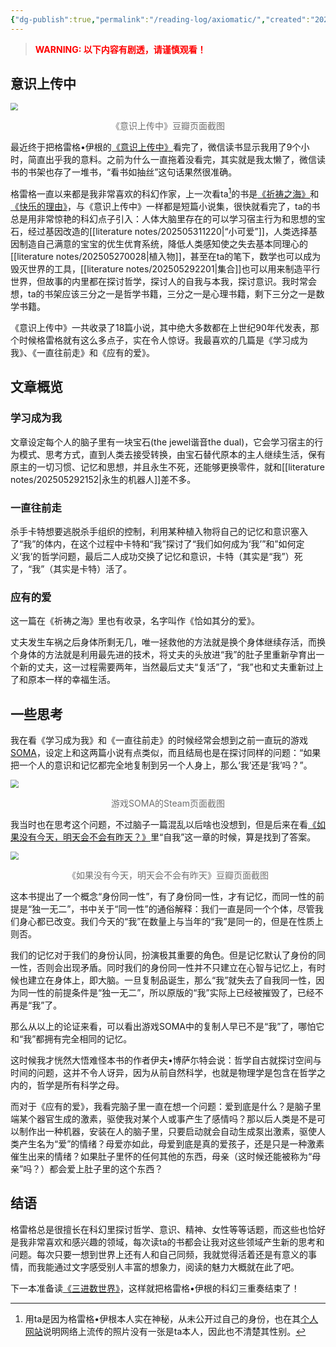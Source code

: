 ```yaml
---
{"dg-publish":true,"permalink":"/reading-log/axiomatic/","created":"2025-06-03T16:50:45.000+08:00"}
---
```


> **<font color="#ff0000">WARNING: 以下内容有剧透，请谨慎观看！</font>**

## 意识上传中

<img src="https://res.cloudinary.com/dytqos6vx/image/upload/v1749024812/ilv4fi3houcvoxi9qtcv.png" style="zoom:75%;" /><div style="text-align: center;"><span style="font-size:14; color:#6e6e6e;">《意识上传中》豆瓣页面截图</span></div>

最近终于把格雷格•伊根的[《意识上传中》](https://book.douban.com/subject/36059593/)看完了，微信读书显示我用了9个小时，简直出乎我的意料。之前为什么一直拖着没看完，其实就是我太懒了，微信读书的书架也存了一堆书，“看书如抽丝”这句话果然很准确。

格雷格一直以来都是我非常喜欢的科幻作家，上一次看ta[^1]的书是[《祈祷之海》](https://book.douban.com/subject/36138906/)和[《快乐的理由》](https://book.douban.com/subject/36149196/)，与《意识上传中》一样都是短篇小说集，很快就看完了，ta的书总是用非常惊艳的科幻点子引入：人体大脑里存在的可以学习宿主行为和思想的宝石，经过基因改造的[[literature notes/202505311220\|“小可爱”]]，人类选择基因制造自己满意的宝宝的优生优育系统，降低人类感知使之失去基本同理心的[[literature notes/202505270028\|植入物]]，甚至在ta的笔下，数学也可以成为毁灭世界的工具，[[literature notes/202505292201\|集合]]也可以用来制造平行世界，但故事的内里都在探讨哲学，探讨人的自我与本我，探讨意识。我时常会想，ta的书架应该三分之一是哲学书籍，三分之一是心理书籍，剩下三分之一是数学书籍。

《意识上传中》一共收录了18篇小说，其中绝大多数都在上世纪90年代发表，那个时候格雷格就有这么多点子，实在令人惊讶。我最喜欢的几篇是《学习成为我》、《一直往前走》和《应有的爱》。

## 文章概览

### 学习成为我

文章设定每个人的脑子里有一块宝石(the jewel谐音the dual)，它会学习宿主的行为模式、思考方式，直到人类去接受转换，由宝石替代原本的主人继续生活，保有原主的一切习惯、记忆和思想，并且永生不死，还能够更换零件，就和[[literature notes/202505292152\|永生的机器人]]差不多。

### 一直往前走

杀手卡特想要逃脱杀手组织的控制，利用某种植入物将自己的记忆和意识塞入了“我”的体内，在这个过程中卡特和“我”探讨了“我们如何成为‘我’”和”如何定义‘我’的哲学问题，最后二人成功交换了记忆和意识，卡特（其实是“我”）死了，“我”（其实是卡特）活了。

### 应有的爱

这一篇在《祈祷之海》里也有收录，名字叫作《恰如其分的爱》。

丈夫发生车祸之后身体所剩无几，唯一拯救他的方法就是换个身体继续存活，而换个身体的方法就是利用最先进的技术，将丈夫的头放进“我”的肚子里重新孕育出一个新的丈夫，这一过程需要两年，当然最后丈夫“复活”了，“我”也和丈夫重新过上了和原本一样的幸福生活。

## 一些思考

我在看《学习成为我》和《一直往前走》的时候经常会想到之前一直玩的游戏[SOMA](https://store.steampowered.com/app/282140/SOMA/?l=tchinese&curator_clanid=5096564)，设定上和这两篇小说有点类似，而且结局也是在探讨同样的问题：“如果把一个人的意识和记忆都完全地复制到另一个人身上，那么‘我’还是‘我’吗？”。

<img src="https://res.cloudinary.com/dytqos6vx/image/upload/v1749024940/vp5w0jhaxfyywxslmaxu.png" style="zoom:80%;" /><div style="text-align: center;"><span style="font-size:14; color:#6e6e6e;">游戏SOMA的Steam页面截图</span></div>

我当时也在思考这个问题，不过脑子一篇混乱以后啥也没想到，但是后来在看[《如果没有今天，明天会不会有昨天？》](https://book.douban.com/subject/26949210/)里“自我”这一章的时候，算是找到了答案。

<img src="https://res.cloudinary.com/dytqos6vx/image/upload/v1749025869/fhm4tz453tnpvrjejsdi.png" style="zoom:80%;" /><div style="text-align: center;"><span style="font-size:14; color:#6e6e6e;">《如果没有今天，明天会不会有昨天》豆瓣页面截图</span></div>

这本书提出了一个概念“身份同一性”，有了身份同一性，才有记忆，而同一性的前提是“独一无二”，书中关于“同一性”的通俗解释：我们一直是同一个个体，尽管我们身心都已改变。我们今天的“我”在数量上与当年的“我”是同一的，但是在性质上则否。

我们的记忆对于我们的身份认同，扮演极其重要的角色。但是记忆默认了身份的同一性，否则会出现矛盾。同时我们的身份同一性并不只建立在心智与记忆上，有时候也建立在身体上，即大脑。一旦复制品诞生，那么“我”就失去了自我同一性，因为同一性的前提条件是“独一无二”，所以原版的“我”实际上已经被摧毁了，已经不再是“我”了。

那么从以上的论证来看，可以看出游戏SOMA中的复制人早已不是“我”了，哪怕它和“我”都拥有完全相同的记忆。

这时候我才恍然大悟难怪本书的作者伊夫•博萨尓特会说：哲学自古就探讨空间与时间的问题，这并不令人讶异，因为从前自然科学，也就是物理学是包含在哲学之内的，哲学是所有科学之母。

而对于《应有的爱》，我看完脑子里一直在想一个问题：爱到底是什么？是脑子里端某个器官生成的激素，驱使我对某个人或事产生了感情吗？那以后人类是不是可以制作出一种机器，安装在人的脑子里，只要启动就会自动生成泵出激素，驱使人类产生名为“爱”的情绪？母爱亦如此，母爱到底是真的爱孩子，还是只是一种激素催生出来的情绪？如果肚子里怀的任何其他的东西，母亲（这时候还能被称为“母亲”吗？）都会爱上肚子里的这个东西？

## 结语

格雷格总是很擅长在科幻里探讨哲学、意识、精神、女性等等话题，而这些也恰好是我非常喜欢和感兴趣的领域，每次读ta的书都会让我对这些领域产生新的思考和问题。每次只要一想到世界上还有人和自己同频，我就觉得活着还是有意义的事情，而我能通过文字感受别人丰富的想象力，阅读的魅力大概就在此了吧。

下一本准备读[《三进数世界》](https://book.douban.com/subject/36149198/)，这样就把格雷格•伊根的科幻三重奏结束了！


[^1]: 用ta是因为格雷格•伊根本人实在神秘，从未公开过自己的身份，也在其[个人网站](https://www.gregegan.net)说明网络上流传的照片没有一张是ta本人，因此也不清楚其性别。